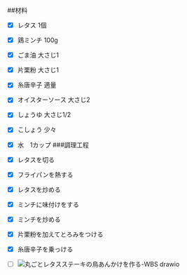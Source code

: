 ##材料

 - [x] レタス 1個
 - [x] 鶏ミンチ 100g
 - [x] ごま油 大さじ1
 - [x] 片栗粉 大さじ1
 - [x] 糸唐辛子 適量
 - [x] オイスターソース 大さじ2
 - [x] しょうゆ 大さじ1/2
 - [x] こしょう 少々
 - [x] 水　1カップ
###調理工程

 - [x] レタスを切る
 - [x] フライパンを熱する
 - [x] レタスを炒める
 - [x] ミンチに味付けをする
 - [x] ミンチを炒める
 - [x] 片栗粉を加えてとろみをつける
 - [x] 糸唐辛子を乗っける
 - [ ] ![丸ごとレタスステーキの鳥あんかけを作る-WBS drawio](https://github.com/user-attachments/assets/6cb8b657-9955-441d-8a80-39e7e5563e1d)

